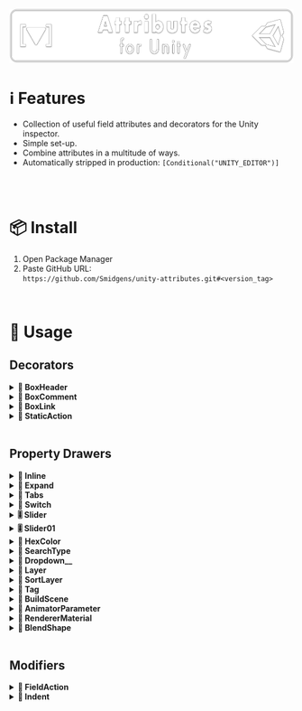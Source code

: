 ![](/.github/.banner.png?raw=true "")

<!--
snippets

<details>
    <summary><b>TITLE</b></summary>
    <img src="/.github/preview/IMAGE.png" />
    <p></p>

```cs

```

</details>

-->


# ℹ️ Features

* Collection of useful field attributes and decorators for the Unity inspector.
* Simple set-up.
* Combine attributes in a multitude of ways.
* Automatically stripped in production: `[Conditional("UNITY_EDITOR")]`

<br/>

<br/>

# 📦 Install

1. Open Package Manager
2. Paste GitHub URL:\
`https://github.com/Smidgens/unity-attributes.git#<version_tag>`


<br/>

# 🚀 Usage

<!--======================================================-->
<!--#################### DECORATORS ######################-->
<!--======================================================-->

## Decorators

<!--======================================================-->
<!--######################################################-->
<!--======================================================-->

<!-- BOX HEADER -->

<details>
    <summary><b>📝 BoxHeader</b></summary>
    <img src="/.github/preview/decorators.png" />
    <p></p>

```cs

```

</details>

<!--======================================================-->
<!--######################################################-->
<!--======================================================-->

<!-- BOX COMMENT -->

<details>
    <summary><b>📝 BoxComment</b></summary>
    <img src="/.github/preview/decorators.png" />

```cs
```

</details>


<!--======================================================-->
<!--######################################################-->
<!--======================================================-->

<!-- BOX LINK -->

<details>
    <summary><b>📝 BoxLink</b></summary>
    <img src="/.github/preview/decorators.png" />
    <p></p>

```cs

```

</details>


<!--======================================================-->
<!--######################################################-->
<!--======================================================-->


<details>
    <summary><b>🔳 StaticAction</b></summary>
    <img src="/.github/preview/IMAGE.png" />
    <p></p>

```cs

```

</details>


<!--======================================================-->
<!--###################### DRAWERS #######################-->
<!--======================================================-->

<br/>

## Property Drawers

<!--======================================================-->
<!--######################################################-->
<!--======================================================-->


<details>
    <summary><b>📏 Inline</b></summary>
    

<br/>

* `object`

<br/>

<img src="/.github/preview/inlined.png" />

```cs

[System.Serializable]
public struct T1 { public string name; public Texture2D icon; }

[Inline] public Vector3 inlined1 = default;
[FieldSize(nameof(T1.name), 40f)]
[Inline] public T1 inlined2 = default;
```

</details>


<!--======================================================-->
<!--######################################################-->
<!--======================================================-->


<details>
    <summary><b>📏 Expand</b></summary>
    

<br/>

* `object`

<br/>

<img src="/.github/preview/expand.png" />

```cs

[Serializable]
public struct T1
{
    public string name;
    public Texture2D icon;
}

[Serializable]
public struct T2
{
    public int someValue;
    public T1 nested;
}

[Expand]
public T1 expanded1;

[Expand]
public T2 expanded2;
```

</details>




<!--======================================================-->
<!--######################################################-->
<!--======================================================-->

<details>
    <summary><b>🔘 Tabs</b></summary>

<br/>

* `object`
* `enum flags`

<br/>


<img src="/.github/preview/tabs.png" />

```cs

[System.Serializable]
struct ToggleData
{
    public bool item1,item2,item3;
}

[Tabs]
public ToggleData options;

```

```cs
[System.Flags]
enum Options
{
    Item1 = 1,
    Item2 = 2,
    Item3 = 4,
}

[Tabs]
public Options options;
```

</details>


<!--======================================================-->
<!--######################################################-->
<!--======================================================-->

<details>
    <summary><b>🔘 Switch</b></summary>

<br/>

* `bool`
* `enum flags`

<br/>

<img src="/.github/preview/switch.png" />

```cs
[Switch]
public bool switch1;

[Switch("Off", "On")]
public bool switch2;

[Switch("Disabled", "Enabled")]
public bool switch3;
```
```cs
[System.Flags]
enum Options
{
    Item1 = 1,
    Item2 = 2,
    Item3 = 4,
}

[Switch]
public Options options;
```

</details>


<!--======================================================-->
<!--######################################################-->
<!--======================================================-->


<details>
    <summary><b>🎚️ Slider</b></summary>

<br/>

* `int`
* `float`
* `double`

<br/>

<img src="/.github/preview/sliders.png" />


```cs
[Slider(1f,10f,1)]
public float precisionSlider;

[Slider(1f,10f,0.5f)]
public float stepSlider;
```

</details>


<!--======================================================-->
<!--######################################################-->
<!--======================================================-->


<details>
    <summary><b>🎚️ Slider01</b></summary>

<br/>

`float`

<br/>

<img src="/.github/preview/sliders.png" />


```cs
[Slider01]
public float precisionSlider;
```

</details>


<!--======================================================-->
<!--######################################################-->
<!--======================================================-->



<details>
    <summary><b>🎨 HexColor</b></summary>

<br/>

`string`

<br/>

<img src="/.github/preview/hexcolor.png" />


```cs

[HexColor]
public string stringColor;

```

</details>

<!--======================================================-->
<!--######################################################-->
<!--======================================================-->


<details>
    <summary><b>🔎 SearchType</b></summary>

<br/>

`string`

<br/>

<img src="/.github/preview/options.png" />


```cs
[SearchType]
public string anyType;

// only show static classes
[SearchType(onlyStatic = true)]
public string anyType;

// only show system types
[SearchType(assemblies = new string[]{ "mscorlib" })]
public string systemType;

// only show component types
[SearchType(baseTypes = new Type[]{ typeof(Component) })]
public string componentType;
```

</details>


<!--======================================================-->
<!--######################################################-->
<!--======================================================-->

<details>
    <summary><b>🔻 Dropdown__</b></summary>

<br/>

Variants:

* Int
* Float
* Bool
* String
* Color
* Asset

<br/>

<img src="/.github/preview/options.png" />


```cs
[DropdownString("option1", "option2")]
public string _string;

[DropdownFloat(0.5f, 1.2f, 2.4f)]
public float _float;

[DropdownColor("red", "blue", "cyan")]
public Color _color;

[DropdownBool("Off", "On")]
public bool _bool;

[DropdownInt(0, 10)]
public int _int;

[DropdownAsset("Assets/Demo/")]
public Texture2D _texture;
```

</details>





<!--======================================================-->
<!--######################################################-->
<!--======================================================-->

<details>
    <summary><b>🔻 Layer</b></summary>

<br/>

* `int`

<br/>

<img src="/.github/preview/layer.png" />


```cs
[Layer]
public int someLayer;
```

</details>


<!--======================================================-->
<!--######################################################-->
<!--======================================================-->


<details>
    <summary><b>🔻 SortLayer</b></summary>

<br/>

* `int`

<br/>

<img src="/.github/preview/layer.png" />


```cs
[SortLayer]
public int someSortingLayer;
```

</details>

<!--======================================================-->
<!--######################################################-->
<!--======================================================-->


<details>
    <summary><b>🔻 Tag</b></summary>

<br/>

* `string`

<br/>

<img src="/.github/preview/layer.png" />


```cs
[SortLayer]
public int someSortingLayer;
```

</details>


<!--======================================================-->
<!--######################################################-->
<!--======================================================-->


<details>
    <summary><b>🔻 BuildScene</b></summary>

<br/>

* `string`
* `int`

<br/>

<img src="/.github/preview/buildscene.png" />


```cs
[BuildScene]
public string scenePath;

[BuildScene]
public int sceneIndex;
```

</details>



<!--======================================================-->
<!--######################################################-->
<!--======================================================-->

<details>
    <summary><b>🔻 AnimatorParameter</b></summary>

<br/>

* `string`
* `int`

<br/>

<img src="/.github/preview/animatorparameter.png" />


```cs

public Animator myAnimator;

[AnimatorParameter("myAnimator")]
public string parameterName;

[AnimatorParameter("myAnimator")]
public int parameterIndex;
```

</details>



<!--======================================================-->
<!--######################################################-->
<!--======================================================-->

<details>
    <summary><b>🔻 RendererMaterial</b></summary>

<br/>

* `int`

<br/>

<img src="/.github/preview/renderermaterial.png" />


```cs
public Renderer myRenderer;

[AnimatorParameter("myRenderer")]
public int materialIndex
```

</details>



<!--======================================================-->
<!--######################################################-->
<!--======================================================-->


<details>
    <summary><b>🔻 BlendShape</b></summary>

<br/>

* `int`
* `string`

<br/>

<img src="/.github/preview/blendshape.png" />


```cs
public SkinnedMeshRenderer myRenderer;

[AnimatorParameter("myRenderer")]
public string shapeIndex

[AnimatorParameter("myRenderer")]
public int shapeName
```

</details>

<!--======================================================-->
<!--##################### MODIFIERS ######################-->
<!--======================================================-->

<br/>

## Modifiers


<!--======================================================-->
<!--######################################################-->
<!--======================================================-->

<details>
    <summary><b>🔳 FieldAction</b></summary>

<br/>

<img src="/.github/preview/fieldaction.png" />


```cs

[Indent(1)]
[DefaultDrawer]
public int iAmIndented;

[System.Serializable]
class MyFancyType
{
    public int value;

    public void SetValue(int v)
    {
        value = v;
    }

    public void SayHi()
    {
        Debug.Log("Hi!");
    }
}

[FieldAction("SayHi")]
[FieldAction("SetValue", 10)]
[DefaultDrawer]
public MyFancyType fieldStuff;


```

</details>

<!--======================================================-->
<!--######################################################-->
<!--======================================================-->

<details>
    <summary><b>📏 Indent</b></summary>

<br/>

<img src="/.github/preview/indent.png" />


```cs

[Indent(1)]
[DefaultDrawer]
public int iAmIndented;

[Indent(2)]
[DefaultDrawer]
public int iAmMoreSo;

```

</details>

<!--======================================================-->
<!--######################################################-->
<!--======================================================-->





